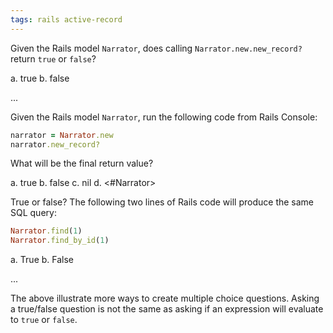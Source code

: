 ```yaml
---
tags: rails active-record
---
```


Given the Rails model `Narrator`, does calling `Narrator.new.new_record?` return `true` or `false`?

a. true
b. false

...

Given the Rails model `Narrator`, run the following code from Rails Console:

```ruby
narrator = Narrator.new
narrator.new_record?
```

What will be the final return value?

a. true
b. false
c. nil
d. <#Narrator>

True or false? The following two lines of Rails code will produce the same SQL query:

```ruby
Narrator.find(1)
Narrator.find_by_id(1)
```

a. True
b. False

...

The above illustrate more ways to create multiple choice questions. Asking a true/false question is not the same as asking if an expression will evaluate to `true` or `false`.
